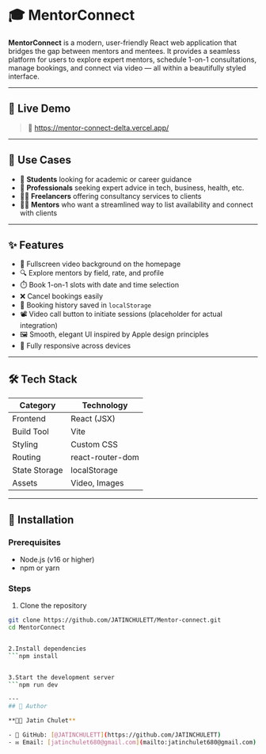 # 🎓 MentorConnect

**MentorConnect** is a modern, user-friendly React web application that bridges the gap between mentors and mentees. It provides a seamless platform for users to explore expert mentors, schedule 1-on-1 consultations, manage bookings, and connect via video — all within a beautifully styled interface.

---

## 🚀 Live Demo

> 🔗 https://mentor-connect-delta.vercel.app/

---

## 📌 Use Cases

- 📘 **Students** looking for academic or career guidance
- 💼 **Professionals** seeking expert advice in tech, business, health, etc.
- 👩‍💻 **Freelancers** offering consultancy services to clients
- 🧑‍🏫 **Mentors** who want a streamlined way to list availability and connect with clients

---

## ✨ Features

- 🎥 Fullscreen video background on the homepage
- 🔍 Explore mentors by field, rate, and profile
- ⏱️ Book 1-on-1 slots with date and time selection
- ❌ Cancel bookings easily
- 💾 Booking history saved in `localStorage`
- 📽️ Video call button to initiate sessions (placeholder for actual integration)
- 🖼️ Smooth, elegant UI inspired by Apple design principles
- 📱 Fully responsive across devices

---

## 🛠️ Tech Stack

| Category       | Technology         |
|----------------|--------------------|
| Frontend       | React (JSX)        |
| Build Tool     | Vite               |
| Styling        | Custom CSS         |
| Routing        | react-router-dom   |
| State Storage  | localStorage       |
| Assets         | Video, Images      |

---




## 🧩 Installation

### Prerequisites

- Node.js (v16 or higher)
- npm or yarn

### Steps

1. Clone the repository

```bash
git clone https://github.com/JATINCHULETT/Mentor-connect.git
cd MentorConnect


2.Install dependencies
```npm install


3.Start the development server
```npm run dev

---
## 👤 Author

**👨‍💻 Jatin Chulet**

- 💼 GitHub: [@JATINCHULETT](https://github.com/JATINCHULETT)  
- ✉️ Email: [jatinchulet680@gmail.com](mailto:jatinchulet680@gmail.com)



